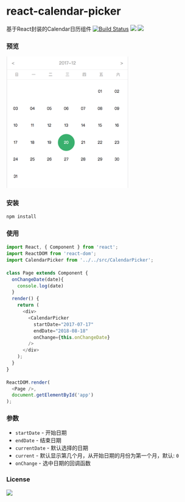 # react-calendar-picker
基于React封装的Calendar日历组件
[![Build Status](https://travis-ci.org/ChanceYu/react-calendar-picker.svg?branch=master)](https://travis-ci.org/ChanceYu/react-calendar-picker)
[![](https://img.shields.io/badge/language-JavaScript-brightgreen.svg)](https://travis-ci.org/ChanceYu/calendar-calculator)
[![](https://img.shields.io/badge/license-MIT-blue.svg)](https://opensource.org/licenses/mit-license.php) 


### 预览
<div>
  <img width="320" src="preview/preview@2x.png" alt="react-calendar-picker" />
</div>


### 安装

```bash
npm install
```


### 使用

```javascript
import React, { Component } from 'react';
import ReactDOM from 'react-dom';
import CalendarPicker from '../../src/CalendarPicker';

class Page extends Component {
  onChangeDate(date){
    console.log(date)
  }
  render() {
    return (
      <div>
        <CalendarPicker
          startDate="2017-07-17"
          endDate="2018-08-18"
          onChange={this.onChangeDate}
        />
      </div>
    );
  }
}

ReactDOM.render(
  <Page />,
  document.getElementById('app')
);

```


### 参数

- `startDate` - 开始日期
- `endDate` - 结束日期
- `currentDate` - 默认选择的日期
- `current` - 默认显示第几个月，从开始日期的月份为第一个月，默认: `0`
- `onChange` - 选中日期的回调函数


### License

[![](https://img.shields.io/badge/license-MIT-blue.svg)](https://opensource.org/licenses/mit-license.php) 
